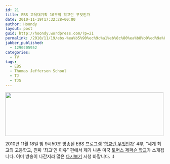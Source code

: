 ```yaml
---
id: 21
title: EBS 교육대기획 10부작 학교란 무엇인가
date: 2010-11-19T17:32:28+00:00
author: Hoondy
layout: post
guid: http://hoondy.wordpress.com/?p=21
permalink: /2010/11/19/ebs-%ea%b5%90%ec%9c%a1%eb%8c%80%ea%b8%b0%ed%9a%8d-10%eb%b6%80%ec%9e%91-%ed%95%99%ea%b5%90%eb%9e%80-%eb%ac%b4%ec%97%87%ec%9d%b8%ea%b0%80/
jabber_published:
  - 1290205952
categories:
  - TV
tags:
  - EBS
  - Thomas Jefferson School
  - TJ
  - TJS
---
```

[<img class="alignnone size-full wp-image-23" title="EBS 학교란 무엇인가 4부" src="http://hoondy.com/wp-content/uploads/2010/11/11-19-2010-5-23-02-pm1.png" alt="" width="500" height="138" srcset="http://hoondy.com/wp-content/uploads/2010/11/11-19-2010-5-23-02-pm1-300x83.png 300w, http://hoondy.com/wp-content/uploads/2010/11/11-19-2010-5-23-02-pm1-460x127.png 460w, http://hoondy.com/wp-content/uploads/2010/11/11-19-2010-5-23-02-pm1-688x190.png 688w, http://hoondy.com/wp-content/uploads/2010/11/11-19-2010-5-23-02-pm1.png 699w" sizes="(max-width: 500px) 100vw, 500px" />](http://hoondy.com/wp-content/uploads/2010/11/11-19-2010-5-23-02-pm1.png)

2010년 11월 18일 밤 9시50분 방송된 EBS 프로그램 &#8216;[학교란 무엇인가](http://home.ebs.co.kr/school/index.html)&#8216; 4부, &#8220;세계 최고의 고등학교, 진짜 &#8216;최고&#8217;인 이유&#8221; 편에서 제가 나온 미국 [토머스 제퍼슨 학교](http://www.tjs.org)가 소개됩니다. 이미 방송이 나간지라 많은 [다시보기](http://home.ebs.co.kr/reViewLink.jsp?command=vod&client_id=docuprime&menu_seq=1&enc_seq=3061893&out_cp=ebs) 시청 바랍니다. <img src="http://hoondy.com/wp-includes/images/smilies/simple-smile.png" alt=":)" class="wp-smiley" style="height: 1em; max-height: 1em;" />

<div class="al2fb_like_button">
  <div id="fb-root">
  </div><fb:like href="http://hoondy.com/2010/11/19/ebs-%ea%b5%90%ec%9c%a1%eb%8c%80%ea%b8%b0%ed%9a%8d-10%eb%b6%80%ec%9e%91-%ed%95%99%ea%b5%90%eb%9e%80-%eb%ac%b4%ec%97%87%ec%9d%b8%ea%b0%80/" send="true" layout="standard" show_faces="true" share="true" width="450" action="like" font="arial" colorscheme="light" ref="AL2FB"></fb:like>
</div>